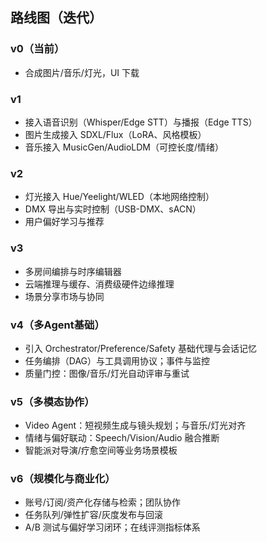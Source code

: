 ## 路线图（迭代）

### v0（当前）
- 合成图片/音乐/灯光，UI 下载

### v1
- 接入语音识别（Whisper/Edge STT）与播报（Edge TTS）
- 图片生成接入 SDXL/Flux（LoRA、风格模板）
- 音乐接入 MusicGen/AudioLDM（可控长度/情绪）

### v2
- 灯光接入 Hue/Yeelight/WLED（本地网络控制）
- DMX 导出与实时控制（USB-DMX、sACN）
- 用户偏好学习与推荐

### v3
- 多房间编排与时序编辑器
- 云端推理与缓存、消费级硬件边缘推理
- 场景分享市场与协同

### v4（多Agent基础）
- 引入 Orchestrator/Preference/Safety 基础代理与会话记忆
- 任务编排（DAG）与工具调用协议；事件与监控
- 质量门控：图像/音乐/灯光自动评审与重试

### v5（多模态协作）
- Video Agent：短视频生成与镜头规划；与音乐/灯光对齐
- 情绪与偏好联动：Speech/Vision/Audio 融合推断
- 智能派对导演/疗愈空间等业务场景模板

### v6（规模化与商业化）
- 账号/订阅/资产化存储与检索；团队协作
- 任务队列/弹性扩容/灰度发布与回滚
- A/B 测试与偏好学习闭环；在线评测指标体系


